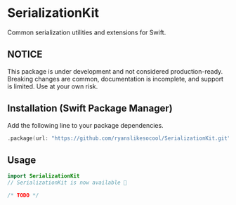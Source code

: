 # SerializationKit
Common serialization utilities and extensions for Swift.

## NOTICE
This package is under development and not considered production-ready.  Breaking changes are common, documentation is incomplete, and support is limited.  Use at your own risk.

## Installation (Swift Package Manager)
Add the following line to your package dependencies.
```swift
.package(url: "https://github.com/ryanslikesocool/SerializationKit.git", from: "0.0.2"),
```

## Usage
```swift
import SerializationKit
// SerializationKit is now available 🎉
```

```swift
/* TODO */
```
